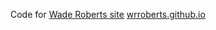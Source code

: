 Code for [Wade Roberts site](http://achimen.es/) [wrroberts.github.io](https://wrroberts.github.io)
